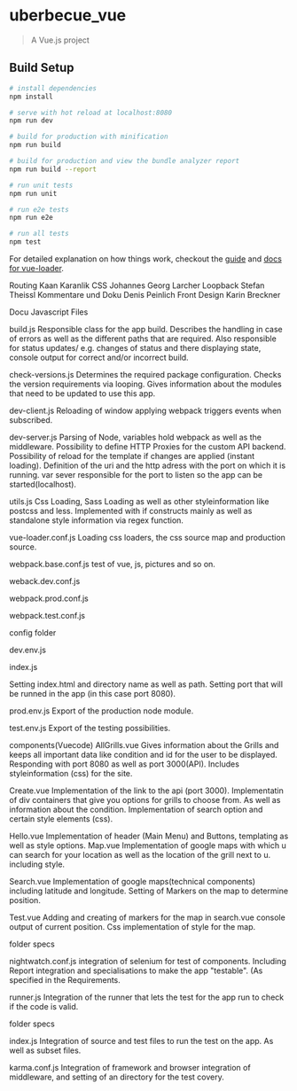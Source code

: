 # uberbecue_vue

> A Vue.js project

## Build Setup

``` bash
# install dependencies
npm install

# serve with hot reload at localhost:8080
npm run dev

# build for production with minification
npm run build

# build for production and view the bundle analyzer report
npm run build --report

# run unit tests
npm run unit

# run e2e tests
npm run e2e

# run all tests
npm test
```

For detailed explanation on how things work, checkout the [guide](http://vuejs-templates.github.io/webpack/) and [docs for vue-loader](http://vuejs.github.io/vue-loader).


Routing Kaan Karanlik
CSS Johannes Georg Larcher
Loopback Stefan Theissl
Kommentare und Doku Denis Peinlich
Front Design Karin Breckner


Docu Javascript Files

build.js
Responsible class for the app build. Describes the handling in case of errors as well as
the different paths that are required. Also responsible for status updates/ e.g. changes
of status and there displaying state, console output for correct and/or incorrect build.


check-versions.js
Determines the required package configuration. Checks the version requirements via looping.
Gives information about the modules that need to be updated to use this app.

dev-client.js
Reloading of window applying webpack triggers events when subscribed.

dev-server.js
Parsing of Node, variables hold webpack as well as the middleware.
Possibility to define HTTP Proxies for the custom API backend.
Possibility of reload for the template if changes are applied (instant loading).
Definition of the uri and the http adress with the port on which it is running.
var sever responsible for the port to listen so the app can be started(localhost).

utils.js
Css Loading, Sass Loading as well as other styleinformation like postcss and less.
Implemented with if constructs mainly as well as standalone style information
via regex function.

vue-loader.conf.js
Loading css loaders, the css source map and production source.

webpack.base.conf.js
test of vue, js, pictures and so on.

weback.dev.conf.js


webpack.prod.conf.js

webpack.test.conf.js


config folder

dev.env.js

index.js

Setting index.html and directory name as well as path.
Setting port that will be runned in the app (in this case port 8080).

prod.env.js
Export of the production node module.

test.env.js
Export of the testing possibilities.

components(Vuecode)
AllGrills.vue
Gives information about the Grills and keeps all important data like condition and id for the user
to be displayed. Responding with port 8080 as well as port 3000(API). Includes
styleinformation (css) for the site.

Create.vue
Implementation of the link to the api (port 3000). Implementatin of div containers
that give you options for grills to choose from. As well as information about the condition.
Implementation of search option and certain style elements (css).

Hello.vue
Implementation of header (Main Menu) and Buttons, templating as well as style options.
Map.vue
Implementation of google maps with which u can search for your location as well as
the location of the grill next to u. including style.

Search.vue
Implementation of google maps(technical components) including latitude and longitude.
Setting of Markers on the map to determine position.


Test.vue
Adding and creating of markers for the map in search.vue console output of current position.
Css implementation of style for the map.

folder specs

nightwatch.conf.js
integration of selenium for test of components. Including Report integration and specialisations
to make the app "testable". (As specified in the Requirements.


runner.js
Integration of the runner that lets the test for the app run to check if the code is valid.

folder specs

index.js
Integration of source and test files to run the test on the app. As well as subset files.



karma.conf.js
Integration of framework and browser integration of middleware, and setting of an directory
for the test covery.
